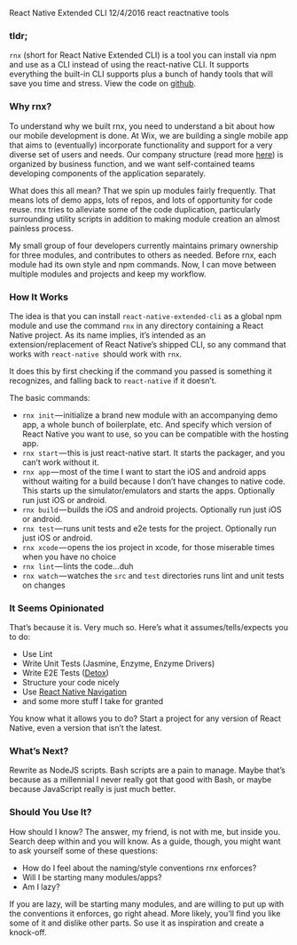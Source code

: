 React Native Extended CLI
12/4/2016
react reactnative tools

### tldr;

`rnx` (short for React Native Extended CLI) is a tool you can install via npm and use as a CLI instead of using the react-native CLI. It supports everything the built-in CLI supports plus a bunch of handy tools that will save you time and stress. View the code on [github](https://github.com/wix/react-native-extended-cli).

### Why rnx?

To understand why we built rnx, you need to understand a bit about how our mobile development is done. At Wix, we are building a single mobile app that aims to (eventually) incorporate functionality and support for a very diverse set of users and needs. Our company structure (read more [here](http://www.aviransplace.com/2015/08/10/building-a-guild/)) is organized by business function, and we want self-contained teams developing components of the application separately.

What does this all mean? That we spin up modules fairly frequently. That means lots of demo apps, lots of repos, and lots of opportunity for code reuse. rnx tries to alleviate some of the code duplication, particularly surrounding utility scripts in addition to making module creation an almost painless process.

My small group of four developers currently maintains primary ownership for three modules, and contributes to others as needed. Before rnx, each module had its own style and npm commands. Now, I can move between multiple modules and projects and keep my workflow.

### How It Works

The idea is that you can install `react-native-extended-cli` as a global npm module and use the command `rnx` in any directory containing a React Native project. As its name implies, it’s intended as an extension/replacement of React Native’s shipped CLI, so any command that works with `react-native `should work with `rnx`.

It does this by first checking if the command you passed is something it recognizes, and falling back to `react-native` if it doesn’t.

The basic commands:

* `rnx init` — initialize a brand new module with an accompanying demo app, a whole bunch of boilerplate, etc. And specify which version of React Native you want to use, so you can be compatible with the hosting app.
* `rnx start` — this is just react-native start. It starts the packager, and you can’t work without it.
* `rnx app` — most of the time I want to start the iOS and android apps without waiting for a build because I don’t have changes to native code. This starts up the simulator/emulators and starts the apps. Optionally run just iOS or android.
* `rnx build` — builds the iOS and android projects. Optionally run just iOS or android.
* `rnx test` — runs unit tests and e2e tests for the project. Optionally run just iOS or android.
* `rnx xcode` — opens the ios project in xcode, for those miserable times when you have no choice
* `rnx lint` — lints the code…duh
* `rnx watch` — watches the `src` and `test` directories runs lint and unit tests on changes

### It Seems Opinionated

That’s because it is. Very much so. Here’s what it assumes/tells/expects you to do:

* Use Lint
* Write Unit Tests (Jasmine, Enzyme, Enzyme Drivers)
* Write E2E Tests ([Detox](https://github.com/wix/detox))
* Structure your code nicely
* Use [React Native Navigation](https://github.com/wix/react-native-navigation)
* and some more stuff I take for granted

You know what it allows you to do? Start a project for any version of React Native, even a version that isn’t the latest.

### What’s Next?

Rewrite as NodeJS scripts. Bash scripts are a pain to manage. Maybe that’s because as a millennial I never really got that good with Bash, or maybe because JavaScript really is just much better.

### Should You Use It?

How should I know? The answer, my friend, is not with me, but inside you. Search deep within and you will know. As a guide, though, you might want to ask yourself some of these questions:

* How do I feel about the naming/style conventions rnx enforces?
* Will I be starting many modules/apps?
* Am I lazy?

If you are lazy, will be starting many modules, and are willing to put up with the conventions it enforces, go right ahead. More likely, you’ll find you like some of it and dislike other parts. So use it as inspiration and create a knock-off.
